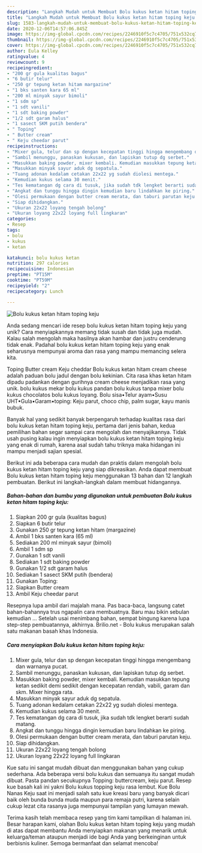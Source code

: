 ```yaml
---
description: "Langkah Mudah untuk Membuat Bolu kukus ketan hitam toping keju yang Lezat"
title: "Langkah Mudah untuk Membuat Bolu kukus ketan hitam toping keju yang Lezat"
slug: 1583-langkah-mudah-untuk-membuat-bolu-kukus-ketan-hitam-toping-keju-yang-lezat
date: 2020-12-06T14:57:06.845Z
image: https://img-global.cpcdn.com/recipes/2246910f5c7c4705/751x532cq70/bolu-kukus-ketan-hitam-toping-keju-foto-resep-utama.jpg
thumbnail: https://img-global.cpcdn.com/recipes/2246910f5c7c4705/751x532cq70/bolu-kukus-ketan-hitam-toping-keju-foto-resep-utama.jpg
cover: https://img-global.cpcdn.com/recipes/2246910f5c7c4705/751x532cq70/bolu-kukus-ketan-hitam-toping-keju-foto-resep-utama.jpg
author: Eula Kelley
ratingvalue: 4
reviewcount: 9
recipeingredient:
- "200 gr gula kualitas bagus"
- "6 butir telur"
- "250 gr tepung ketan hitam margazine"
- "1 bks santen kara 65 ml"
- "200 ml minyak sayur bimoli"
- "1 sdm sp"
- "1 sdt vanili"
- "1 sdt baking powder"
- "1/2 sdt garam halus"
- "1 sasect SKM putih bendera"
- " Toping"
- " Butter cream"
- " Keju cheedar parut"
recipeinstructions:
- "Mixer gula, telur dan sp dengan kecepatan tinggi hingga mengembang dan warnanya pucat."
- "Sambil menunggu, panaskan kukusan, dan lapiskan tutup dg serbet."
- "Masukkan baking powder, mixer kembali. Kemudian masukkan tepung ketan sedikit demi sedikit dengan kecepatan rendah, vabili, garam dan skm. Mixer hingga rata."
- "Masukkan minyak sayur aduk dg sepatula."
- "Tuang adonan kedalam cetakan 22x22 yg sudah diolesi mentega."
- "Kemudian kukus selama 30 menit."
- "Tes kematangan dg cara di tusuk, jika sudah tdk lengket berarti sudah matang."
- "Angkat dan tunggu hingga dingin kemudian baru lindahkan ke piring."
- "Olesi permukaan dengan butter cream merata, dan taburi parutan keju."
- "Siap dihidangkan."
- "Ukuran 22x22 loyang tengah bolong"
- "Ukuran loyang 22x22 loyang full lingkaran"
categories:
- Resep
tags:
- bolu
- kukus
- ketan

katakunci: bolu kukus ketan 
nutrition: 297 calories
recipecuisine: Indonesian
preptime: "PT15M"
cooktime: "PT59M"
recipeyield: "2"
recipecategory: Lunch

---
```



![Bolu kukus ketan hitam toping keju](https://img-global.cpcdn.com/recipes/2246910f5c7c4705/751x532cq70/bolu-kukus-ketan-hitam-toping-keju-foto-resep-utama.jpg)

Anda sedang mencari ide resep bolu kukus ketan hitam toping keju yang unik? Cara menyiapkannya memang tidak susah dan tidak juga mudah. Kalau salah mengolah maka hasilnya akan hambar dan justru cenderung tidak enak. Padahal bolu kukus ketan hitam toping keju yang enak seharusnya mempunyai aroma dan rasa yang mampu memancing selera kita.

Toping Butter cream Keju cheddar Bolu kukus ketan hitam cream cheese adalah paduan bolu jadul dengan bolu kekinian. Cita rasa khas ketan hitam dipadu padankan dengan gurihnya cream cheese menjadikan rasa yang unik. bolu kukus mekar bolu kukus pandan bolu kukus tanpa mixer bolu kukus chocolatos bolu kukus loyang. Bolu sisa•Telur ayam•Susu UHT•Gula•Garam•toping: Keju parut, choco chip, palm sugar, kayu manis bubuk.

Banyak hal yang sedikit banyak berpengaruh terhadap kualitas rasa dari bolu kukus ketan hitam toping keju, pertama dari jenis bahan, kedua pemilihan bahan segar sampai cara mengolah dan menyajikannya. Tidak usah pusing kalau ingin menyiapkan bolu kukus ketan hitam toping keju yang enak di rumah, karena asal sudah tahu triknya maka hidangan ini mampu menjadi sajian spesial.


Berikut ini ada beberapa cara mudah dan praktis dalam mengolah bolu kukus ketan hitam toping keju yang siap dikreasikan. Anda dapat membuat Bolu kukus ketan hitam toping keju menggunakan 13 bahan dan 12 langkah pembuatan. Berikut ini langkah-langkah dalam membuat hidangannya.

<!--inarticleads1-->

##### Bahan-bahan dan bumbu yang digunakan untuk pembuatan Bolu kukus ketan hitam toping keju:

1. Siapkan 200 gr gula (kualitas bagus)
1. Siapkan 6 butir telur
1. Gunakan 250 gr tepung ketan hitam (margazine)
1. Ambil 1 bks santen kara (65 ml)
1. Sediakan 200 ml minyak sayur (bimoli)
1. Ambil 1 sdm sp
1. Gunakan 1 sdt vanili
1. Sediakan 1 sdt baking powder
1. Gunakan 1/2 sdt garam halus
1. Sediakan 1 sasect SKM putih (bendera)
1. Gunakan  Toping:
1. Siapkan  Butter cream
1. Ambil  Keju cheedar parut


Resepnya lupa ambil dari majalah mana. Pas baca-baca, langsung catet bahan-bahannya trus ngapalin cara membuatnya. Baru mau bikin sebulan kemudian … Setelah usai menimbang bahan, sempat bingung karena lupa step-step pembuatannya, akhirnya. Brilio.net - Bolu kukus merupakan salah satu makanan basah khas Indonesia. 

<!--inarticleads2-->

##### Cara menyiapkan Bolu kukus ketan hitam toping keju:

1. Mixer gula, telur dan sp dengan kecepatan tinggi hingga mengembang dan warnanya pucat.
1. Sambil menunggu, panaskan kukusan, dan lapiskan tutup dg serbet.
1. Masukkan baking powder, mixer kembali. Kemudian masukkan tepung ketan sedikit demi sedikit dengan kecepatan rendah, vabili, garam dan skm. Mixer hingga rata.
1. Masukkan minyak sayur aduk dg sepatula.
1. Tuang adonan kedalam cetakan 22x22 yg sudah diolesi mentega.
1. Kemudian kukus selama 30 menit.
1. Tes kematangan dg cara di tusuk, jika sudah tdk lengket berarti sudah matang.
1. Angkat dan tunggu hingga dingin kemudian baru lindahkan ke piring.
1. Olesi permukaan dengan butter cream merata, dan taburi parutan keju.
1. Siap dihidangkan.
1. Ukuran 22x22 loyang tengah bolong
1. Ukuran loyang 22x22 loyang full lingkaran


Kue satu ini sangat mudah dibuat dan menggunakan bahan yang cukup sederhana. Ada beberapa versi bolu kukus dan semuanya itu sangat mudah dibuat. Pasta pandan secukupnya Topping: buttercream, keju parut. Resep kue basah kali ini yakni Bolu kukus topping keju rasa lembut. Kue Bolu Nanas Keju saat ini menjadi salah satu kue kreasi baru yang banyak dicari baik oleh bunda bunda muda maupun para remaja putri, karena selain cukup lezat cita rasanya juga mempunyai tampilan yang lumayan mewah. 

Terima kasih telah membaca resep yang tim kami tampilkan di halaman ini. Besar harapan kami, olahan Bolu kukus ketan hitam toping keju yang mudah di atas dapat membantu Anda menyiapkan makanan yang menarik untuk keluarga/teman ataupun menjadi ide bagi Anda yang berkeinginan untuk berbisnis kuliner. Semoga bermanfaat dan selamat mencoba!

